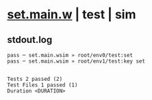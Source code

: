 # [set.main.w](../../../../../../examples/tests/sdk_tests/counter/set.main.w) | test | sim

## stdout.log
```log
pass ─ set.main.wsim » root/env0/test:set    
pass ─ set.main.wsim » root/env1/test:key set
 
 
Tests 2 passed (2)
Test Files 1 passed (1)
Duration <DURATION>
```

